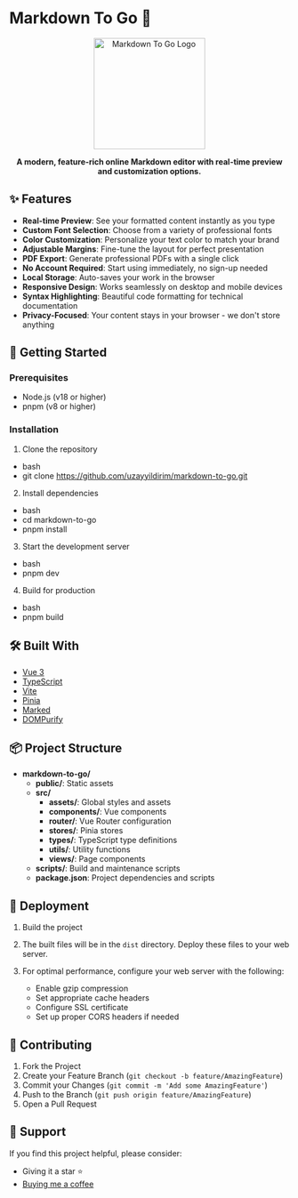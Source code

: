 # Markdown To Go 📝

<p align="center">
  <img src="/public/Markdown2Go.svg" alt="Markdown To Go Logo" width="200"/>
</p>

<p align="center">
  <strong>A modern, feature-rich online Markdown editor with real-time preview and customization options.</strong>
</p>

## ✨ Features

- **Real-time Preview**: See your formatted content instantly as you type
- **Custom Font Selection**: Choose from a variety of professional fonts
- **Color Customization**: Personalize your text color to match your brand
- **Adjustable Margins**: Fine-tune the layout for perfect presentation
- **PDF Export**: Generate professional PDFs with a single click
- **No Account Required**: Start using immediately, no sign-up needed
- **Local Storage**: Auto-saves your work in the browser
- **Responsive Design**: Works seamlessly on desktop and mobile devices
- **Syntax Highlighting**: Beautiful code formatting for technical documentation
- **Privacy-Focused**: Your content stays in your browser - we don't store anything

## 🚀 Getting Started

### Prerequisites

- Node.js (v18 or higher)
- pnpm (v8 or higher)

### Installation

1. Clone the repository
- bash
- git clone https://github.com/uzayyildirim/markdown-to-go.git

2. Install dependencies
- bash
- cd markdown-to-go
- pnpm install

3. Start the development server
- bash
- pnpm dev

4. Build for production
- bash
- pnpm build

## 🛠️ Built With

- [Vue 3](https://vuejs.org/)
- [TypeScript](https://www.typescriptlang.org/)
- [Vite](https://vitejs.dev/)
- [Pinia](https://pinia.vuejs.org/)
- [Marked](https://marked.js.org/)
- [DOMPurify](https://github.com/cure53/DOMPurify)

## 📦 Project Structure

- **markdown-to-go/**
  - **public/**: Static assets
  - **src/**
    - **assets/**: Global styles and assets
    - **components/**: Vue components
    - **router/**: Vue Router configuration
    - **stores/**: Pinia stores
    - **types/**: TypeScript type definitions
    - **utils/**: Utility functions
    - **views/**: Page components
  - **scripts/**: Build and maintenance scripts
  - **package.json**: Project dependencies and scripts

## 🚢 Deployment

1. Build the project

2. The built files will be in the `dist` directory. Deploy these files to your web server.

3. For optimal performance, configure your web server with the following:
   - Enable gzip compression
   - Set appropriate cache headers
   - Configure SSL certificate
   - Set up proper CORS headers if needed

## 🤝 Contributing

1. Fork the Project
2. Create your Feature Branch (`git checkout -b feature/AmazingFeature`)
3. Commit your Changes (`git commit -m 'Add some AmazingFeature'`)
4. Push to the Branch (`git push origin feature/AmazingFeature`)
5. Open a Pull Request

## 🌟 Support

If you find this project helpful, please consider:
- Giving it a star ⭐
- [Buying me a coffee](https://buymeacoffee.com/uzayyildirim)
